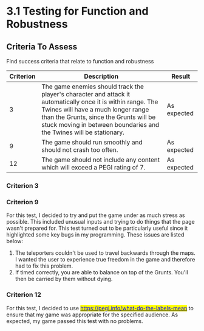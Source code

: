 # 3.1 Testing for Function and Robustness

## Criteria To Assess

Find success criteria that relate to function and robustness

| Criterion | Description                                                                                                                                                                                                                                                        | Result      |
| --------- | ------------------------------------------------------------------------------------------------------------------------------------------------------------------------------------------------------------------------------------------------------------------ | ----------- |
| 3         | The game enemies should track the player's character and attack it automatically once it is within range. The Twines will have a much longer range than the Grunts, since the Grunts will be stuck moving in between boundaries and the Twines will be stationary. | As expected |
| 9         | The game should run smoothly and should not crash too often.                                                                                                                                                                                                       | As expected |
| 12        | The game should not include any content which will exceed a PEGI rating of 7.                                                                                                                                                                                      | As expected |

### Criterion 3



###

### Criterion 9

For this test, I decided to try and put the game under as much stress as possible. This included unusual inputs and trying to do things that the page wasn't prepared for. This test turned out to be particularly useful since it highlighted some key bugs in my programming. These issues are listed below:

1. The teleporters couldn't be used to travel backwards through the maps. I wanted the user to experience true freedom in the game and therefore had to fix this problem.
2. If timed correctly, you are able to balance on top of the Grunts. You'll then be carried by them without dying.



### Criterion 12

For this test, I decided to use [<mark style="color:blue;">https://pegi.info/what-do-the-labels-mean</mark>](https://pegi.info/what-do-the-labels-mean) to ensure that my game was appropriate for the specified audience. As expected, my game passed this test with no problems.
